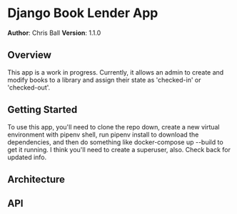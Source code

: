 # Django Book Lender App

**Author**: Chris Ball
**Version**: 1.1.0

## Overview
This app is a work in progress. Currently, it allows an admin to create and modify books to a library and assign their state as 'checked-in' or 'checked-out'.

## Getting Started
To use this app, you'll need to clone the repo down, create a new virtual environment with pipenv shell, run pipenv install to download the dependencies, and then do something like docker-compose up --build to get it running. I think you'll need to create a superuser, also. Check back for updated info.

## Architecture


## API


